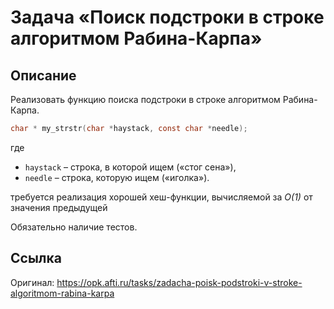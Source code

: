 # Задача «Поиск подстроки в строке алгоритмом Рабина-Карпа»
## Описание
Реализовать функцию поиска подстроки в строке алгоритмом Рабина-Карпа.
```C
char * my_strstr(char *haystack, const char *needle);
```
где 
* `haystack` – строка, в которой ищем («стог сена»), 
* `needle` – строка, которую ищем («иголка»).

требуется реализация хорошей хеш-функции, вычисляемой за *O(1)* от значения предыдущей

Обязательно наличие тестов.
## Ссылка
Оригинал: https://opk.afti.ru/tasks/zadacha-poisk-podstroki-v-stroke-algoritmom-rabina-karpa